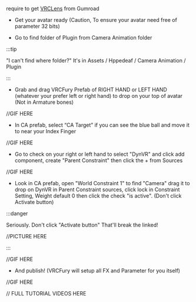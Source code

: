 require to get [VRCLens](https://hirabiki.gumroad.com/l/rpnel) from Gumroad

- Get your avatar ready (Caution, To ensure your avatar need free of parameter 32 bits)

- Go to find folder of Plugin from Camera Animation folder

:::tip

"I can't find where folder?"
It's in Assets / Hppedeaf / Camera Animation / Plugin

:::

- Grab and drag VRCFury Prefab of RIGHT HAND or LEFT HAND (whatever your prefer left or right hand) to drop on your top of avatar (Not in Armature bones)

//GIF HERE

- In CA prefab, select “CA Target” if you can see the blue ball and move it to near your Index Finger

//GIF HERE

- Go to check on your right or left hand to select "DynVR" and click add component, create "Parent Constraint" then click the + from Sources

//GIF HERE

- Look in CA prefab, open "World Constraint 1" to find "Camera" drag it to drop on DynVR in Parent Constraint sources, click lock in Constraint Setting, Weight default 0 then click the check "is active". (Don't click Activate button)

:::danger

Seriously. Don't click "Activate button" That'll break the linked!<p></p>
//PICTURE HERE

:::

//GIF HERE

- And publish! (VRCFury will setup all FX and Parameter for you itself)

//GIF HERE

// FULL TUTORIAL VIDEOS HERE